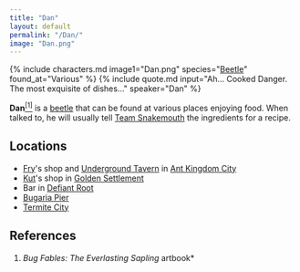 ```yaml
---
title: "Dan"
layout: default
permalink: "/Dan/"
image: "Dan.png"
---
```

{% include characters.md image1="Dan.png" species="[Beetle](/Beetle)" found_at="Various" %}
{% include quote.md input="Ah... Cooked Danger. The most exquisite of dishes..." speaker="Dan" %}

**Dan**[<sup>[1]</sup>](#references) is a [beetle](/beetle) that can be found at various places enjoying food. When talked to, he will usually tell [Team Snakemouth](/Team_Snakemouth) the ingredients for a recipe.

## Locations
* [Fry](/Fry)'s shop and [Underground Tavern](/Underground_Tavern) in [Ant Kingdom City](/Ant_Kingdom_City)
* [Kut](/Kut)'s shop in [Golden Settlement](/Golden_Settlement)
* Bar in [Defiant Root](/Defiant_Root)
* [Bugaria Pier](/Bugaria_Pier)
* [Termite City](/Termite_City)

## References
1. *Bug Fables: The Everlasting Sapling* artbook*
